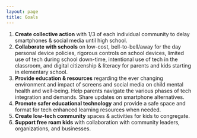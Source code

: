 ```yaml
---
layout: page
title: Goals
---
```


<ol class="goals-list">
  <li>
    <strong>Create collective action</strong> with 1/3 of each individual community to delay smartphones & social media until high school.
  </li>
  <li>
    <strong>Collaborate with schools</strong> on low-cost, bell-to-bell/away for the day personal device policies, rigorous controls on school devices, limited use of tech during school down-time, intentional use of tech in the classroom, and digital citizenship & literacy for parents and kids starting in elementary school.
  </li>
  <li>
    <strong>Provide education & resources</strong> regarding the ever changing environment and impact of screens and social media on child mental health and well-being. Help parents navigate the various phases of tech integration and demands. Share updates on smartphone alternatives.
  </li>
  <li>
    <strong>Promote safer educational technology</strong> and provide a safe space and format for tech enhanced learning resources when needed.
  </li>
  <li>
    <strong>Create low-tech community</strong> spaces & activities for kids to congregate.
  </li>
  <li>
    <strong>Support free roam kids</strong> with collaboration with community leaders, organizations, and businesses.
  </li>
</ol>
